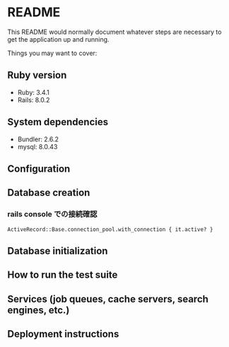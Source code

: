 # README

This README would normally document whatever steps are necessary to get the
application up and running.

Things you may want to cover:

## Ruby version
* Ruby: 3.4.1
* Rails: 8.0.2
## System dependencies
  * Bundler: 2.6.2
  * mysql: 8.0.43
## Configuration

## Database creation
### rails console での接続確認
`ActiveRecord::Base.connection_pool.with_connection { it.active? }`

## Database initialization

## How to run the test suite

## Services (job queues, cache servers, search engines, etc.)

## Deployment instructions
